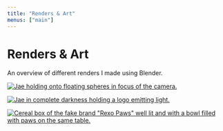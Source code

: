 ```yaml
---
title: "Renders & Art"
menus: ["main"]
---
```


# Renders & Art

An overview of different renders I made using Blender.

[![Jae holding onto floating spheres in focus of the camera.](https://sharex.777.tf/ShareX/2023/10/rd-8k-03.jpg)](https://sharex.777.tf/ShareX/2023/10/rd-8k-03.jpg)

[![Jae in complete darkness holding a logo emitting light.](https://sharex.777.tf/ShareX/2023/10/DsR-rd2-8k-01-nighttime.jpg)](https://sharex.777.tf/ShareX/2023/10/DsR-rd2-8k-01-nighttime.jpg)

[![Cereal box of the fake brand "Rexo Paws" well lit and with a bowl filled with paws on the same table.](https://sharex.777.tf/ShareX/2023/10/rexopaws-cerals-box-rd04-cbnm.jpg)](https://sharex.777.tf/ShareX/2023/10/rexopaws-cerals-box-rd04-cbnm.jpg)
